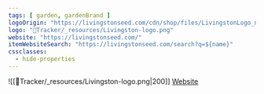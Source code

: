 ```yaml
---
tags: [ garden, gardenBrand ]
logoOrigin: "https://livingstonseed.com/cdn/shop/files/LivingstonLogo_new_540x.png?v=1613737057"
logo: "🌱Tracker/_resources/Livingston-logo.png"
website: "https://livingstonseed.com/"
itemWebsiteSearch: "https://livingstonseed.com/search?q=${name}"
cssclasses:
  - hide-properties
---
```


![[🌱Tracker/_resources/Livingston-logo.png|200]]
[Website](https://livingstonseed.com/)
